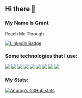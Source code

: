 ## Hi there 👋

### My Name is Grant

Reach Me Through 
<div id="badges">
  <a href='https://www.linkedin.com/in/grant-walton-795261235/'>
    <img src="https://img.shields.io/badge/LinkedIn-blue?style=for-the-badge&logo=linkedin&logoColor=white" alt="LinkedIn Badge"/>
   </a>
</div>


### Some technologies that I use:
<div id="badges">
  <img src='https://img.shields.io/badge/javascript-%23323330.svg?style=for-the-badge&logo=javascript&logoColor=%23F7DF1E' />
  <img src='https://img.shields.io/badge/python-3670A0?style=for-the-badge&logo=python&logoColor=ffdd54' />
  <img src='https://img.shields.io/badge/node.js-6DA55F?style=for-the-badge&logo=node.js&logoColor=white' />
  <img src='https://img.shields.io/badge/react-%2320232a.svg?style=for-the-badge&logo=react&logoColor=%2361DAFB' />
  <img src='https://img.shields.io/badge/redux-%23593d88.svg?style=for-the-badge&logo=redux&logoColor=white' />
  <img src='https://img.shields.io/badge/Sequelize-52B0E7?style=for-the-badge&logo=Sequelize&logoColor=white' />
  <img src='https://img.shields.io/badge/flask-%23000.svg?style=for-the-badge&logo=flask&logoColor=white' />
  <img src='https://img.shields.io/badge/postgres-%23316192.svg?style=for-the-badge&logo=postgresql&logoColor=white' />
  <img src='https://img.shields.io/badge/docker-%230db7ed.svg?style=for-the-badge&logo=docker&logoColor=white' />
</div>


### My Stats:

[![Anurag's GitHub stats](https://github-readme-stats.vercel.app/api?username=Gwantt&show_icons=true&theme=gruvbox)](https://github.com/anuraghazra/github-readme-stats)




